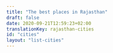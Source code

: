 ```yaml
---
title: "The best places in Rajasthan"
draft: false
date: 2020-09-21T12:59:23+02:00
translationKey: rajasthan-cities
id: "cities"
layout: "list-cities"
---
```

